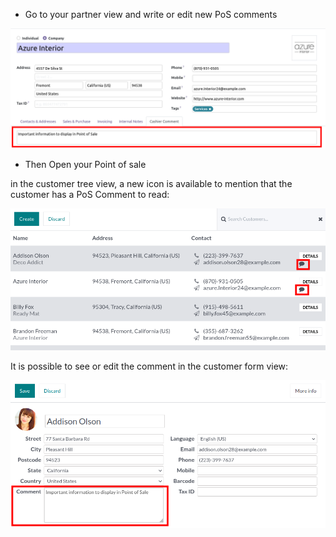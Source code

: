 - Go to your partner view and write or edit new PoS comments

![](../static/description/res_partner_form.png)

- Then Open your Point of sale

in the customer tree view, a new icon is available to mention that the
customer has a PoS Comment to read:

![](../static/description/pos_customer_tree.png)

It is possible to see or edit the comment in the customer form view:

![](../static/description/pos_customer_form.png)
